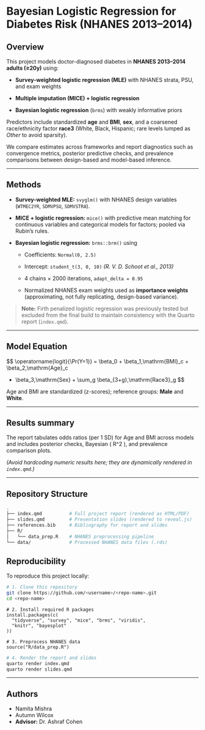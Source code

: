 # Bayesian Logistic Regression for Diabetes Risk (NHANES 2013–2014)

## Overview

This project models doctor-diagnosed diabetes in **NHANES 2013–2014 adults (≥20y)** using:

-   **Survey-weighted logistic regression (MLE)** with NHANES strata, PSU, and exam weights

-   **Multiple imputation (MICE) + logistic regression**

-   **Bayesian logistic regression** (`brms`) with weakly informative priors

Predictors include standardized **age** and **BMI**, **sex**, and a coarsened race/ethnicity factor **race3** (White, Black, Hispanic; rare levels lumped as *Other* to avoid sparsity).

We compare estimates across frameworks and report diagnostics such as convergence metrics, posterior predictive checks, and prevalence comparisons between design-based and model-based inference.

------------------------------------------------------------------------

## Methods

-   **Survey-weighted MLE:** `svyglm()` with NHANES design variables (`WTMEC2YR`, `SDMVPSU`, `SDMVSTRA`).

-   **MICE + logistic regression:** `mice()` with predictive mean matching for continuous variables and categorical models for factors; pooled via Rubin’s rules.

-   **Bayesian logistic regression:** `brms::brm()` using

    -   Coefficients: `Normal(0, 2.5)`

    -   Intercept: `student_t(3, 0, 10)` *(R. V. D. Schoot et al., 2013)*

    -   4 chains × 2000 iterations, `adapt_delta = 0.95`

    -   Normalized NHANES exam weights used as **importance weights** (approximating, not fully replicating, design-based variance).

> **Note:** Firth penalized logistic regression was previously tested but excluded from the final build to maintain consistency with the Quarto report (`index.qmd`).

------------------------------------------------------------------------

## Model Equation

$$
\operatorname{logit}\{\Pr(Y=1)\}
= \beta_0 + \beta_1\,\mathrm{BMI}_c + \beta_2\,\mathrm{Age}_c
+ \beta_3\,\mathrm{Sex} + \sum_g \beta_{3+g}\,\mathrm{Race3}_g
$$

Age and BMI are standardized (z-scores); reference groups: **Male** and **White**.

------------------------------------------------------------------------

## Results summary

The report tabulates odds ratios (per 1 SD) for Age and BMI across models and includes posterior checks, Bayesian ( R\^2 ), and prevalence comparison plots.

*(Avoid hardcoding numeric results here; they are dynamically rendered in `index.qmd`.)*

------------------------------------------------------------------------

## Repository Structure

``` bash
.
├── index.qmd          # Full project report (rendered as HTML/PDF)
├── slides.qmd         # Presentation slides (rendered to reveal.js)
├── references.bib     # Bibliography for report and slides
├── R/
│   └── data_prep.R    # NHANES preprocessing pipeline
└── data/              # Processed NHANES data files (.rds)
```

## Reproducibility

To reproduce this project locally:

``` bash
# 1. Clone this repository
git clone https://github.com/<username>/<repo-name>.git
cd <repo-name>
```

```{r}
# 2. Install required R packages
install.packages(c(
  "tidyverse", "survey", "mice", "brms", "viridis",
  "knitr", "bayesplot"
))

# 3. Preprocess NHANES data
source("R/data_prep.R")
```

``` bash
# 4. Render the report and slides
quarto render index.qmd
quarto render slides.qmd
```

------------------------------------------------------------------------

## Authors

-   Namita Mishra
-   Autumn Wilcox
-   **Advisor:** Dr. Ashraf Cohen
